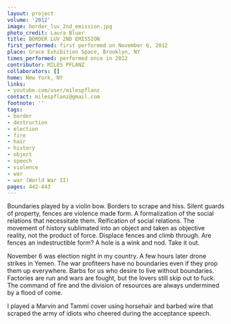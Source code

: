 ```yaml
---
layout: project
volume: '2012'
image: border_luv_2nd_emission.jpg
photo_credit: Laura Bluer
title: BORDER LUV 2ND EMISSION
first_performed: first performed on November 6, 2012
place: Grace Exhibition Space, Brooklyn, NY
times_performed: performed once in 2012
contributor: MILES PFLANZ
collaborators: []
home: New York, NY
links:
- youtube.com/user/milespflanz
contact: milespflanz@gmail.com
footnote: ''
tags:
- border
- destruction
- election
- fire
- hair
- history
- object
- speech
- violence
- war
- war (World War II)
pages: 442-443
---
```


Boundaries played by a violin bow. Borders to scrape and hiss. Silent guards of property, fences are violence made form. A formalization of the social relations that necessitate them. Reification of social relations. The movement of history sublimated into an object and taken as objective reality, not the product of force. Displace fences and climb through. Are fences an indestructible form? A hole is a wink and nod. Take it out.

November 6 was election night in my country. A few hours later drone strikes in Yemen. The war profiteers have no boundaries even if they prop them up everywhere. Barbs for us who desire to live without boundaries. Factories are run and wars are fought, but the lovers still skip out to fuck. The command of fire and the division of resources are always undermined by a flood of come.

I played a Marvin and Tammi cover using horsehair and barbed wire that scraped the army of idiots who cheered during the acceptance speech.
